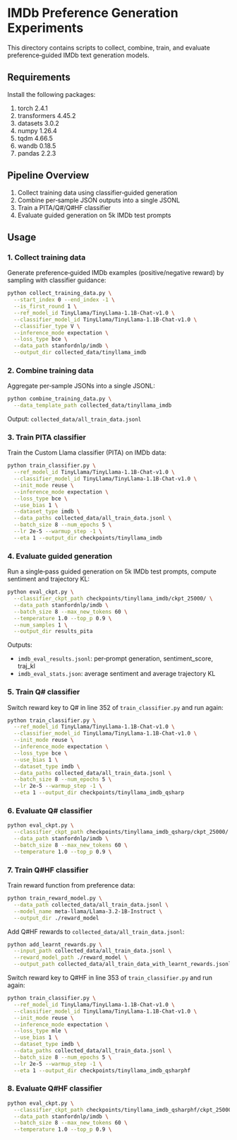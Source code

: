 # IMDb Preference Generation Experiments

This directory contains scripts to collect, combine, train, and evaluate preference‐guided IMDb text generation models.

## Requirements

Install the following packages:

1. torch 2.4.1
2. transformers 4.45.2
3. datasets 3.0.2
4. numpy 1.26.4
5. tqdm 4.66.5
6. wandb 0.18.5
7. pandas 2.2.3

## Pipeline Overview

1. Collect training data using classifier‐guided generation
2. Combine per‐sample JSON outputs into a single JSONL
3. Train a PITA/Q#/Q#HF classifier
4. Evaluate guided generation on 5k IMDb test prompts

## Usage

### 1. Collect training data

Generate preference‐guided IMDb examples (positive/negative reward) by sampling with classifier guidance:

```bash
python collect_training_data.py \
  --start_index 0 --end_index -1 \
  --is_first_round 1 \
  --ref_model_id TinyLlama/TinyLlama-1.1B-Chat-v1.0 \
  --classifier_model_id TinyLlama/TinyLlama-1.1B-Chat-v1.0 \
  --classifier_type V \
  --inference_mode expectation \
  --loss_type bce \
  --data_path stanfordnlp/imdb \
  --output_dir collected_data/tinyllama_imdb
```

### 2. Combine training data

Aggregate per‐sample JSONs into a single JSONL:

```bash
python combine_training_data.py \
  --data_template_path collected_data/tinyllama_imdb
```

Output: `collected_data/all_train_data.jsonl`

### 3. Train PITA classifier

Train the Custom Llama classifier (PITA) on IMDb data:

```bash
python train_classifier.py \
  --ref_model_id TinyLlama/TinyLlama-1.1B-Chat-v1.0 \
  --classifier_model_id TinyLlama/TinyLlama-1.1B-Chat-v1.0 \
  --init_mode reuse \
  --inference_mode expectation \
  --loss_type bce \
  --use_bias 1 \
  --dataset_type imdb \
  --data_paths collected_data/all_train_data.jsonl \
  --batch_size 8 --num_epochs 5 \
  --lr 2e-5 --warmup_step -1 \
  --eta 1 --output_dir checkpoints/tinyllama_imdb
```



### 4. Evaluate guided generation

Run a single‐pass guided generation on 5k IMDb test prompts, compute sentiment and trajectory KL:

```bash
python eval_ckpt.py \
  --classifier_ckpt_path checkpoints/tinyllama_imdb/ckpt_25000/ \
  --data_path stanfordnlp/imdb \
  --batch_size 8 --max_new_tokens 60 \
  --temperature 1.0 --top_p 0.9 \
  --num_samples 1 \
  --output_dir results_pita
```

Outputs:

- `imdb_eval_results.jsonl`: per‐prompt generation, sentiment_score, traj_kl
- `imdb_eval_stats.json`: average sentiment and average trajectory KL


### 5. Train Q# classifier

Switch reward key to Q# in line 352 of `train_classifier.py` and run again:

```bash
python train_classifier.py \
  --ref_model_id TinyLlama/TinyLlama-1.1B-Chat-v1.0 \
  --classifier_model_id TinyLlama/TinyLlama-1.1B-Chat-v1.0 \
  --init_mode reuse \
  --inference_mode expectation \
  --loss_type bce \
  --use_bias 1 \
  --dataset_type imdb \
  --data_paths collected_data/all_train_data.jsonl \
  --batch_size 8 --num_epochs 5 \
  --lr 2e-5 --warmup_step -1 \
  --eta 1 --output_dir checkpoints/tinyllama_imdb_qsharp
```


### 6. Evaluate Q# classifier

```bash
python eval_ckpt.py \
  --classifier_ckpt_path checkpoints/tinyllama_imdb_qsharp/ckpt_25000/ \
  --data_path stanfordnlp/imdb \
  --batch_size 8 --max_new_tokens 60 \
  --temperature 1.0 --top_p 0.9 \
```

### 7. Train Q#HF classifier

Train reward function from preference data:

```bash
python train_reward_model.py \
  --data_path collected_data/all_train_data.jsonl \
  --model_name meta-llama/Llama-3.2-1B-Instruct \
  --output_dir ./reward_model
```


Add Q#HF rewards to `collected_data/all_train_data.jsonl`:

```bash
python add_learnt_rewards.py \
  --input_path collected_data/all_train_data.jsonl \
  --reward_model_path ./reward_model \
  --output_path collected_data/all_train_data_with_learnt_rewards.jsonl
```

Switch reward key to Q#HF in line 353 of `train_classifier.py` and run again:

```bash
python train_classifier.py \
  --ref_model_id TinyLlama/TinyLlama-1.1B-Chat-v1.0 \
  --classifier_model_id TinyLlama/TinyLlama-1.1B-Chat-v1.0 \
  --init_mode reuse \
  --inference_mode expectation \
  --loss_type mle \
  --use_bias 1 \
  --dataset_type imdb \
  --data_paths collected_data/all_train_data.jsonl \
  --batch_size 8 --num_epochs 5 \
  --lr 2e-5 --warmup_step -1 \
  --eta 1 --output_dir checkpoints/tinyllama_imdb_qsharphf
```

### 8. Evaluate Q#HF classifier

```bash
python eval_ckpt.py \
  --classifier_ckpt_path checkpoints/tinyllama_imdb_qsharphf/ckpt_25000/ \
  --data_path stanfordnlp/imdb \
  --batch_size 8 --max_new_tokens 60 \
  --temperature 1.0 --top_p 0.9 \
```

